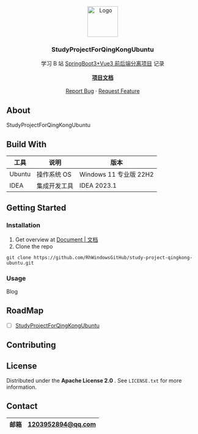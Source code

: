 <div align="center">
  <a href="https://gitee.com/cola0223/SpringBootAdmin">
    <img src="https://cola-picgo-1311841992.cos.ap-beijing.myqcloud.com/SpringBootAdmin.svg" alt="Logo" width="80" height="80">
  </a>
</div>
<h3 align="center">StudyProjectForQingKongUbuntu</h3>

  <p align="center">
    学习 B 站 <a href="https://www.bilibili.com/video/BV1rT411W7QM?p=5&vd_source=9071a50b607525e6db8ba7b49bc960f5">SpringBoot3+Vue3 前后端分离项目</a> 记录
    <br />
    <br/>
    <a href="https://github.com/RhWindowsGitHub/study-project-qingkong-ubuntu"><strong>项目文档</strong></a>
    <br />
    <br />
    <a href="https://github.com/RhWindowsGitHub/study-project-qingkong-ubuntu/issues">Report Bug</a>
    ·
    <a href="https://github.com/RhWindowsGitHub/study-project-qingkong-ubuntu/issues">Request Feature</a>
  </p>

## About

StudyProjectForQingKongUbuntu

## Build With

| 工具     | 说明      | 版本                  |
|--------|---------|---------------------|
| Ubuntu | 操作系统 OS | Windows 11 专业版 22H2 |
 |  IDEA|  集成开发工具 | IDEA 2023.1|

## Getting Started

### Installation

1. Get overview at [Document | 文档](https://github.com/RhWindowsGitHub/study-project-qingkong-ubuntu)
2. Clone the repo

```shell
git clone https://github.com/RhWindowsGitHub/study-project-qingkong-ubuntu.git
```

### Usage

Blog

## RoadMap

- [ ] [StudyProjectForQingKongUbuntu](https://github.com/RhWindowsGitHub/study-project-qingkong-ubuntu)

## Contributing

## License

Distributed under the  **Apache License 2.0** . See `LICENSE.txt` for more information.

## Contact

| 邮箱  | 1203952894@qq.com |
|-----|-------------------|

